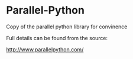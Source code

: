 # Parallel-Python
Copy of the parallel python library for convinence

Full details can be found from the source:

http://www.parallelpython.com/
